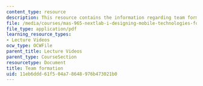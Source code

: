 ```yaml
---
content_type: resource
description: This resource contains the information regarding team formation.
file: /media/courses/mas-965-nextlab-i-designing-mobile-technologies-for-the-next-billion-users-fall-2008/11eb6ddd61f504a78648976b473021b0_MITMAS_965F08_Lec03_team.pdf
file_type: application/pdf
learning_resource_types:
- Lecture Videos
ocw_type: OCWFile
parent_title: Lecture Videos
parent_type: CourseSection
resourcetype: Document
title: Team formation
uid: 11eb6ddd-61f5-04a7-8648-976b473021b0
---
```

